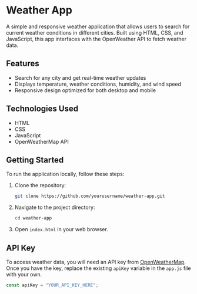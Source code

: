 # Weather App

A simple and responsive weather application that allows users to search for current weather conditions in different cities. Built using HTML, CSS, and JavaScript, this app interfaces with the OpenWeather API to fetch weather data.

## Features

- Search for any city and get real-time weather updates
- Displays temperature, weather conditions, humidity, and wind speed
- Responsive design optimized for both desktop and mobile

## Technologies Used

- HTML
- CSS
- JavaScript
- OpenWeatherMap API

## Getting Started

To run the application locally, follow these steps:

1. Clone the repository:
    ```bash
    git clone https://github.com/yourusername/weather-app.git
    ```

2. Navigate to the project directory:
    ```bash
    cd weather-app
    ```

3. Open `index.html` in your web browser.

## API Key

To access weather data, you will need an API key from [OpenWeatherMap](https://openweathermap.org/api). Once you have the key, replace the existing `apiKey` variable in the `app.js` file with your own.

```javascript
const apiKey = "YOUR_API_KEY_HERE";
